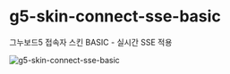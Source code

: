 # g5-skin-connect-sse-basic
그누보드5 접속자 스킨 BASIC - 실시간 SSE 적용

![g5-skin-connect-sse-basic](https://user-images.githubusercontent.com/124007481/215653629-dbf8a3ec-7a6d-434d-9bb3-18f86aece9a8.gif)
